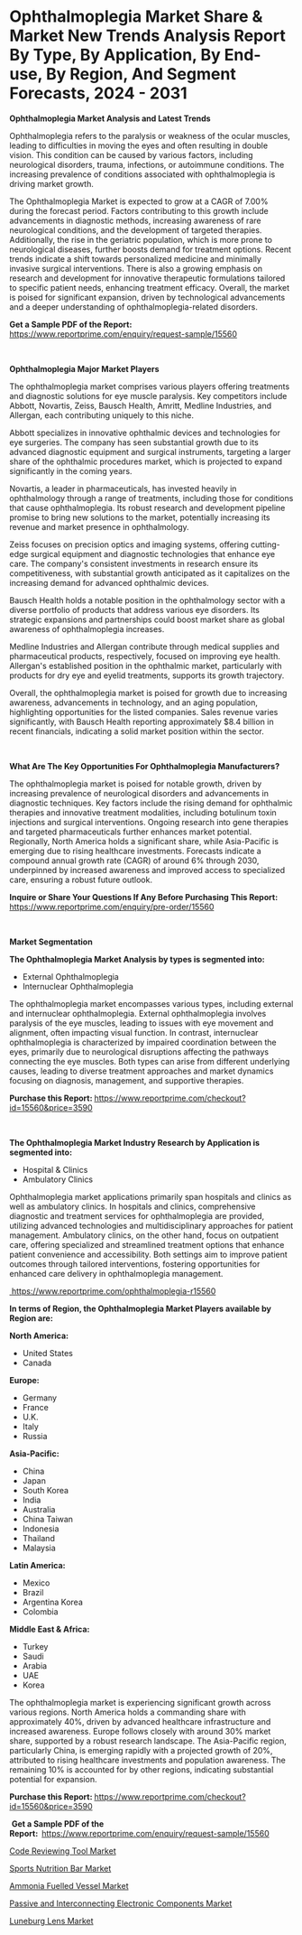 <p><h1>Ophthalmoplegia Market Share & Market New Trends Analysis Report By Type, By Application, By End-use, By Region, And Segment Forecasts, 2024 - 2031</h1></p><p><strong>Ophthalmoplegia Market Analysis and Latest Trends</strong></p>
<p><p>Ophthalmoplegia refers to the paralysis or weakness of the ocular muscles, leading to difficulties in moving the eyes and often resulting in double vision. This condition can be caused by various factors, including neurological disorders, trauma, infections, or autoimmune conditions. The increasing prevalence of conditions associated with ophthalmoplegia is driving market growth. </p><p>The Ophthalmoplegia Market is expected to grow at a CAGR of 7.00% during the forecast period. Factors contributing to this growth include advancements in diagnostic methods, increasing awareness of rare neurological conditions, and the development of targeted therapies. Additionally, the rise in the geriatric population, which is more prone to neurological diseases, further boosts demand for treatment options. Recent trends indicate a shift towards personalized medicine and minimally invasive surgical interventions. There is also a growing emphasis on research and development for innovative therapeutic formulations tailored to specific patient needs, enhancing treatment efficacy. Overall, the market is poised for significant expansion, driven by technological advancements and a deeper understanding of ophthalmoplegia-related disorders.</p></p>
<p><strong>Get a Sample PDF of the Report:&nbsp;</strong> <a href="https://www.reportprime.com/enquiry/request-sample/15560?utm_campaign=1839&utm_medium=2&utm_source=Github&utm_content=ia&utm_term=29112024&utm_id=ophthalmoplegia">https://www.reportprime.com/enquiry/request-sample/15560</a></p>
<p>&nbsp;</p>
<p><strong>Ophthalmoplegia Major Market Players</strong></p>
<p><p>The ophthalmoplegia market comprises various players offering treatments and diagnostic solutions for eye muscle paralysis. Key competitors include Abbott, Novartis, Zeiss, Bausch Health, Amritt, Medline Industries, and Allergan, each contributing uniquely to this niche.</p><p>Abbott specializes in innovative ophthalmic devices and technologies for eye surgeries. The company has seen substantial growth due to its advanced diagnostic equipment and surgical instruments, targeting a larger share of the ophthalmic procedures market, which is projected to expand significantly in the coming years.</p><p>Novartis, a leader in pharmaceuticals, has invested heavily in ophthalmology through a range of treatments, including those for conditions that cause ophthalmoplegia. Its robust research and development pipeline promise to bring new solutions to the market, potentially increasing its revenue and market presence in ophthalmology.</p><p>Zeiss focuses on precision optics and imaging systems, offering cutting-edge surgical equipment and diagnostic technologies that enhance eye care. The company's consistent investments in research ensure its competitiveness, with substantial growth anticipated as it capitalizes on the increasing demand for advanced ophthalmic devices.</p><p>Bausch Health holds a notable position in the ophthalmology sector with a diverse portfolio of products that address various eye disorders. Its strategic expansions and partnerships could boost market share as global awareness of ophthalmoplegia increases.</p><p>Medline Industries and Allergan contribute through medical supplies and pharmaceutical products, respectively, focused on improving eye health. Allergan's established position in the ophthalmic market, particularly with products for dry eye and eyelid treatments, supports its growth trajectory.</p><p>Overall, the ophthalmoplegia market is poised for growth due to increasing awareness, advancements in technology, and an aging population, highlighting opportunities for the listed companies. Sales revenue varies significantly, with Bausch Health reporting approximately $8.4 billion in recent financials, indicating a solid market position within the sector.</p></p>
<p>&nbsp;</p>
<p><strong>What Are The Key Opportunities For Ophthalmoplegia Manufacturers?</strong></p>
<p><p>The ophthalmoplegia market is poised for notable growth, driven by increasing prevalence of neurological disorders and advancements in diagnostic techniques. Key factors include the rising demand for ophthalmic therapies and innovative treatment modalities, including botulinum toxin injections and surgical interventions. Ongoing research into gene therapies and targeted pharmaceuticals further enhances market potential. Regionally, North America holds a significant share, while Asia-Pacific is emerging due to rising healthcare investments. Forecasts indicate a compound annual growth rate (CAGR) of around 6% through 2030, underpinned by increased awareness and improved access to specialized care, ensuring a robust future outlook.</p></p>
<p><strong>Inquire or Share Your Questions If Any Before Purchasing This Report:</strong> <a href="https://www.reportprime.com/enquiry/pre-order/15560?utm_campaign=1839&utm_medium=2&utm_source=Github&utm_content=ia&utm_term=29112024&utm_id=ophthalmoplegia">https://www.reportprime.com/enquiry/pre-order/15560</a></p>
<p>&nbsp;</p>
<p><strong>Market Segmentation</strong></p>
<p><strong>The Ophthalmoplegia Market Analysis by types is segmented into:</strong></p>
<p><ul><li>External Ophthalmoplegia</li><li>Internuclear Ophthalmoplegia</li></ul></p>
<p><p>The ophthalmoplegia market encompasses various types, including external and internuclear ophthalmoplegia. External ophthalmoplegia involves paralysis of the eye muscles, leading to issues with eye movement and alignment, often impacting visual function. In contrast, internuclear ophthalmoplegia is characterized by impaired coordination between the eyes, primarily due to neurological disruptions affecting the pathways connecting the eye muscles. Both types can arise from different underlying causes, leading to diverse treatment approaches and market dynamics focusing on diagnosis, management, and supportive therapies.</p></p>
<p><strong>Purchase this Report:&nbsp;</strong><a href="https://www.reportprime.com/checkout?id=15560&price=3590&utm_campaign=1839&utm_medium=2&utm_source=Github&utm_content=ia&utm_term=29112024&utm_id=ophthalmoplegia">https://www.reportprime.com/checkout?id=15560&price=3590</a></p>
<p>&nbsp;</p>
<p><strong>The Ophthalmoplegia Market Industry Research by Application is segmented into:</strong></p>
<p><ul><li>Hospital & Clinics</li><li>Ambulatory Clinics</li></ul></p>
<p><p>Ophthalmoplegia market applications primarily span hospitals and clinics as well as ambulatory clinics. In hospitals and clinics, comprehensive diagnostic and treatment services for ophthalmoplegia are provided, utilizing advanced technologies and multidisciplinary approaches for patient management. Ambulatory clinics, on the other hand, focus on outpatient care, offering specialized and streamlined treatment options that enhance patient convenience and accessibility. Both settings aim to improve patient outcomes through tailored interventions, fostering opportunities for enhanced care delivery in ophthalmoplegia management.</p></p>
<p><a href="https://www.reportprime.com/ophthalmoplegia-r15560?utm_campaign=1839&utm_medium=2&utm_source=Github&utm_content=ia&utm_term=29112024&utm_id=ophthalmoplegia">&nbsp;https://www.reportprime.com/ophthalmoplegia-r15560</a></p>
<p><strong>In terms of Region, the Ophthalmoplegia Market Players available by Region are:</strong></p>
<p>
    <p> <strong> North America: </strong>
        <ul>
            <li>United States</li>
            <li>Canada</li>
        </ul>
        </p> 
    <p> <strong> Europe: </strong>
        <ul>
            <li>Germany</li>
            <li>France</li>
            <li>U.K.</li>
            <li>Italy</li>
            <li>Russia</li>
        </ul>
        </p> 
    <p> <strong> Asia-Pacific: </strong>
        <ul>
            <li>China</li>
            <li>Japan</li>
            <li>South Korea</li>
            <li>India</li>
            <li>Australia</li>
            <li>China Taiwan</li>
            <li>Indonesia</li>
            <li>Thailand</li>
            <li>Malaysia</li>
        </ul>
        </p> 
    <p> <strong> Latin America: </strong>
        <ul>
            <li>Mexico</li>
            <li>Brazil</li>
            <li>Argentina Korea</li>
            <li>Colombia</li>
        </ul>
        </p> 
    <p> <strong> Middle East & Africa: </strong>
        <ul>
            <li>Turkey</li>
            <li>Saudi</li>
            <li>Arabia</li>
            <li>UAE</li>
            <li>Korea</li>
        </ul>
    </p>
    </p>
<p><p>The ophthalmoplegia market is experiencing significant growth across various regions. North America holds a commanding share with approximately 40%, driven by advanced healthcare infrastructure and increased awareness. Europe follows closely with around 30% market share, supported by a robust research landscape. The Asia-Pacific region, particularly China, is emerging rapidly with a projected growth of 20%, attributed to rising healthcare investments and population awareness. The remaining 10% is accounted for by other regions, indicating substantial potential for expansion.</p></p>
<p><strong>Purchase this Report: </strong><a href="https://www.reportprime.com/checkout?id=15560&price=3590&utm_campaign=1839&utm_medium=2&utm_source=Github&utm_content=ia&utm_term=29112024&utm_id=ophthalmoplegia">https://www.reportprime.com/checkout?id=15560&price=3590</a></p>
<p>&nbsp;<strong>Get a Sample PDF of the Report:&nbsp;&nbsp;</strong><a href="https://www.reportprime.com/enquiry/request-sample/15560?utm_campaign=1839&utm_medium=2&utm_source=Github&utm_content=ia&utm_term=29112024&utm_id=ophthalmoplegia">https://www.reportprime.com/enquiry/request-sample/15560</a></p>
<p><strong></strong></p>
<p><p><a href="https://www.linkedin.com/pulse/projected-growth-code-reviewing-tool-market-9-cagr-from-2024-yudof?utm_campaign=1839&utm_medium=2&utm_source=Github&utm_content=ia&utm_term=29112024&utm_id=ophthalmoplegia">Code Reviewing Tool Market</a></p><p><a href="https://issuu.com/reportprime-2/docs/sports-nutrition-bar-market-size-2030.pptx?utm_campaign=1839&utm_medium=2&utm_source=Github&utm_content=ia&utm_term=29112024&utm_id=ophthalmoplegia">Sports Nutrition Bar Market</a></p><p><a href="https://issuu.com/reportprime-2/docs/ammonia-fuelled-vessel-market-size-2030.pptx?utm_campaign=1839&utm_medium=2&utm_source=Github&utm_content=ia&utm_term=29112024&utm_id=ophthalmoplegia">Ammonia Fuelled Vessel Market</a></p><p><a href="https://github.com/sofayahoo2023/Market-Research-Report-List-6/blob/main/passive-and-interconnecting-electronic-components-market.md?utm_campaign=1839&utm_medium=2&utm_source=Github&utm_content=ia&utm_term=29112024&utm_id=ophthalmoplegia">Passive and Interconnecting Electronic Components Market</a></p><p><a href="https://www.linkedin.com/pulse/market-dynamics-future-trends-global-luneburg-lens-sector-gipye?utm_campaign=1839&utm_medium=2&utm_source=Github&utm_content=ia&utm_term=29112024&utm_id=ophthalmoplegia">Luneburg Lens Market</a></p></p>